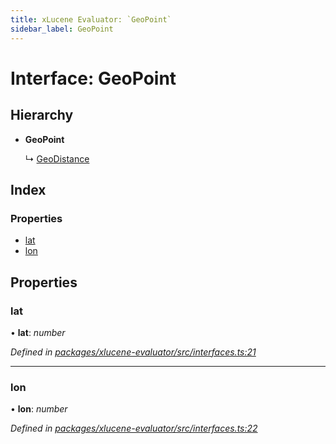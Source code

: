 ```yaml
---
title: xLucene Evaluator: `GeoPoint`
sidebar_label: GeoPoint
---
```


# Interface: GeoPoint

## Hierarchy

* **GeoPoint**

  ↳ [GeoDistance](geodistance.md)

## Index

### Properties

* [lat](geopoint.md#lat)
* [lon](geopoint.md#lon)

## Properties

###  lat

• **lat**: *number*

*Defined in [packages/xlucene-evaluator/src/interfaces.ts:21](https://github.com/terascope/teraslice/blob/78714a985/packages/xlucene-evaluator/src/interfaces.ts#L21)*

___

###  lon

• **lon**: *number*

*Defined in [packages/xlucene-evaluator/src/interfaces.ts:22](https://github.com/terascope/teraslice/blob/78714a985/packages/xlucene-evaluator/src/interfaces.ts#L22)*
